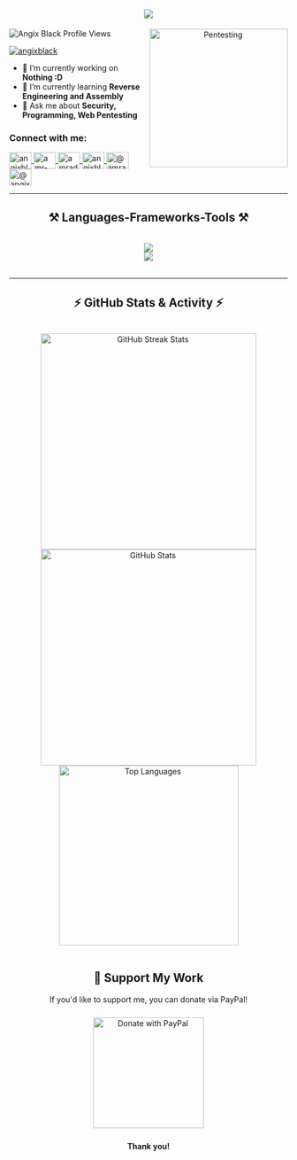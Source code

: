 <h1 align="center">
<img src="https://readme-typing-svg.herokuapp.com/?font=Righteous&size=35&center=true&vCenter=true&width=600&height=70&duration=4000&color=00FF00&lines=👋+Welcome+I'm+Angix+Black;💻+Cyber+Security+Engineer;🛠️+Software+Developer;🌍+From+Egypt" />

</h1>

<div align="center">
<img align="right" alt="Pentesting" width="250" src="https://user-images.githubusercontent.com/74038190/229223156-0cbdaba9-3128-4d8e-8719-b6b4cf741b67.gif" />
</div>

<p align="left">
<img src="https://komarev.com/ghpvc/?username=angix-black&label=%20Angix%20Profile%20Views%20&color=00bfff&style=flat" alt="Angix Black Profile Views" />
</p>



<p align="left">
  <a href="https://twitter.com/angixblack" target="blank">
    <img src="https://img.shields.io/twitter/follow/angixblack?logo=twitter&style=for-the-badge" alt="angixblack" />
  </a>
</p>

- 🔭 I’m currently working on **Nothing :D**
- 🌱 I’m currently learning **Reverse Engineering and Assembly**
- 💬 Ask me about **Security, Programming, Web Pentesting**
<h3 align="left">Connect with me:</h3>
<p align="left">
  <a href="https://twitter.com/angixblack" target="blank">
    <img align="center" src="https://raw.githubusercontent.com/rahuldkjain/github-profile-readme-generator/master/src/images/icons/Social/twitter.svg" alt="angixblack" height="30" width="40" />
  </a>
  <a href="https://www.linkedin.com/in/angixblack" target="blank">
    <img align="center" src="https://raw.githubusercontent.com/rahuldkjain/github-profile-readme-generator/master/src/images/icons/Social/linked-in-alt.svg" alt="amr-offsec" height="30" width="40" />
  </a>
  <a href="https://fb.com/angixblack" target="blank">
    <img align="center" src="https://raw.githubusercontent.com/rahuldkjain/github-profile-readme-generator/master/src/images/icons/Social/facebook.svg" alt="amradrian1" height="30" width="40" />
  </a>
  <a href="https://instagram.com/angixblack" target="blank">
    <img align="center" src="https://raw.githubusercontent.com/rahuldkjain/github-profile-readme-generator/master/src/images/icons/Social/instagram.svg" alt="angixblack" height="30" width="40" />
  </a>
  <a href="https://angixblack.medium.com" target="blank">
    <img align="center" src="https://raw.githubusercontent.com/rahuldkjain/github-profile-readme-generator/master/src/images/icons/Social/medium.svg" alt="@amradrian" height="30" width="40" />
  </a>
  <a href="https://www.youtube.com/@angixblack" target="blank">
    <img align="center" src="https://raw.githubusercontent.com/rahuldkjain/github-profile-readme-generator/master/src/images/icons/Social/youtube.svg" alt="@angixblack" height="30" width="40" />
  </a>
</p>

<hr/>

<h2 align="center">⚒️ Languages-Frameworks-Tools ⚒️</h2>
<br/>
<div align="center">
    <img src="https://skillicons.dev/icons?i=python,java,c,cpp,cs,github,vscode,html,css,js" /><br>
<img src="https://skillicons.dev/icons?i=bash,nodejs,mysql,aws,dotnet,go,mongodb,bootstrap,linux,php,laravel" />
</div>

<br/>
<hr/>


<h2 align="center">⚡ GitHub Stats & Activity ⚡</h2>
<br>
<div align="center">
  <!-- Streak Stats -->
  <img width=390 src="https://github-readme-streak-stats-salesp07.vercel.app/?user=AngixBlack&count_private=true&theme=react&border_radius=10&date_format=M%20j%5B%2C%20Y%5D" alt="GitHub Streak Stats"/>
  <!-- GitHub Stats -->
  <img width=390 src="https://github-readme-stats-salesp07.vercel.app/api?username=AngixBlack&count_private=true&show_icons=true&theme=react&rank_icon=github&border_radius=10" alt="GitHub Stats" />
  <br/>
  <!-- Top Languages -->
  <img width=325 align="center" src="https://github-readme-stats-salesp07.vercel.app/api/top-langs/?username=AngixBlack&hide=HTML&langs_count=8&layout=compact&theme=react&border_radius=10&size_weight=0.5&count_weight=0.5&exclude_repo=github-readme-stats" alt="Top Languages" />
  <br/><br/>




<h2 align="center">💖 Support My Work</h2>
<p align="center">If you'd like to support me, you can donate via PayPal!</p>

<div align="center">
  <a href="https://paypal.me/AngixBlack" target="_blank" style="text-decoration: none;">
    <img src="https://www.paypalobjects.com/webstatic/en_US/i/buttons/checkout-logo-large.png" alt="Donate with PayPal" style="width: 200px; height: auto; border: none; margin: 10px;"/>
  </a>
</div>

<p align="center"><strong>Thank you!</strong></p>







